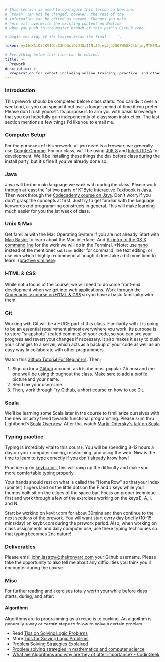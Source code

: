 ```yaml
---
# This section is used to configure this lesson on Newline.
# `token` can not be changed; however, the rest of the
# information can be edited as needed. Changes you make
# here will overwrite the existing content on Newline
# when you push to the master branch of this path's GitHub repo.

# Begin the body of the lesson below the final `---`.

token: eyJ0eXAiOiJKV1QiLCJhbGciOiJIUzI1NiJ9.eyJjb250ZW50X2lkIjoyMTE0NiwiY29udGVudF90eXBlIjoiTGVzc29uIn0.UO87Fd-LktAXfQwv2L9-PBpLbTWpwoMFJN1zEqnX7Go

# Everything below this line can be edited.
title: >-
  Prework
description: >-
  Preparation for cohort including online training, practice, and other reading.
---
```


### Introduction

This prework should be completed before class starts. You can do it over a weekend, or you can spread it out over a longer period of time if you prefer. Please don't rush yourself. Its purpose is to arm you with basic knowledge that you can hopefully gain independently of classroom instruction. The last section mentions a few things I'd like you to email me.

### Computer Setup

For the purposes of this prework, all you need is a browser; we generally use [Google Chrome](http://www.google.com/chrome/). For our class, we'll be using [JDK 8](http://www.oracle.com/technetwork/java/javase/downloads/jdk8-downloads-2133151.html) and [IntelliJ IDEA](https://www.jetbrains.com/idea/download/) for development. We'll be installing these things the day before class during the install party, but it's fine if you've already done so.

### Java

Java will be the main language we work with during the class. Please work through at least the 1st two parts of [KTByte Interactive Textbook in Java](https://www.ktbyte.com/java-tutorial/book). Then work through the [Codecademy course on Java](https://www.codecademy.com/en/courses/learn-java). Don't worry if you don't grasp the concepts at first. Just try to get familiar with the language keywords and programming constructs in general. This will make learning much easier for you the 1st week of class.

### Unix & Mac

Get familiar with the Mac Operating System if you are not already. Start with [Mac Basics](https://www.apple.com/support/macbasics/) to learn about the Mac interface. And [An intro to the OS X command line](http://eddywashere.com/blog/an-intro-to-the-os-x-command-line/) for the work we will do in the Terminal. *Note: use [nano](https://www.nano-editor.org) instead of the mentioned `sublime` editor for command line text editing; or use vim which I highly recommend although it does take a bit more time to learn. ([practive vim here](http://www.openvim.com/))

### HTML & CSS

While not a focus of the course, we will need to do some front-end development when we get into web applications. Work through the [Codecademy course on HTML & CSS](https://www.codecademy.com/en/tracks/web) so you have a basic familiarity with them.

### Git

Working with Git will be a HUGE part of this class. Familiarity with it is going to be an essential requirement almost everywhere you work. Its purpose is to store "snapshots" (called commits) of your code, so you can see your progress and revert your changes if necessary. It also makes it easy to push your changes to a server, which acts as a backup of your code as well as an easy way to collaborate with other programmers.

Watch this [Github Tutorial For Beginners](https://www.youtube.com/watch?v=0fKg7e37bQE). Then;
1. Sign up for a [Github](https://github.com/) account, as it is the most popular Git host and the one we'll be using throughout the class. Make sure to add a profile picture and your name.
2. Send me your username. 
3. Then, work through [Try Github](https://try.github.io/), a short course on how to use Git.

### Scala

We'll be learning some Scala later in the course to familiarize ourselves with the new industry trend towards functional programming. Please skim thru Lightbend's [Scala Overview](http://www.lightbend.com/community/core-projects/scala#overview). After that watch [Martin Odersky's talk on Scala](https://youtu.be/3jg1AheF4n0)

### Typing practice

Typing is incredibly vital to this course. You will be spending 8-12 hours a day on your computer coding, researching, and using the web. Now is the time to learn to type correctly if you don't already know how!

Practice up on [keybr.com](http://keybr.com), this will ramp up the difficulty and make you more comfortable typing properly.

Your hands should rest on what is called the "Home Row" so that your index (pointer) fingers land on the little dots on the F and J keys while your thumbs both sit on the edges of the space bar. Focus on proper technique first and work through a few of the exercises working on the keys E, A, I, and N.

Start by working on [keybr.com](http://keybr.com) for about 30mins and then continue to the next sections of the prework. You will want start every day briefly (10-15 mins/day) on keybr.com during the prework period. Also, when working on class assignments and daily computer use, use these typing techniques so that typing becomes 2nd nature!

### Deliverables

Please email john.jastrow@theironyard.com your Github username. Please take the opportunity to also tell me about any difficulties you think you'll encounter during the course.

### Misc

For further reading and exercises totally worth your while before class starts, during, and after:

#### Algorithms 
Algorithms are to programming as a recipe is to cooking. An algorithm is generally a way or certain steps to follow to solve a certain problem.
- Read [Tips on Solving Logic Problems](http://www.puzzlersparadise.com/article1021.html)
- More [Tips for Solving Logic Problems](http://www.oocities.org/heartland/plains/4484/lptips.htm)
- [Problem Solving Strategies Explained](http://www.une.edu.au/about-une/academic-schools/school-of-behavioural-cognitive-and-social-sciences/news-and-events/psychology-community-activities/over-fifty-problem-solving-strategies-explained)
- [Problem solving strategies in mathematics and computer science](http://www.slideshare.net/prosunjit/problem-solving-strategies-in-mathematics-and-computer-science)
- [What are Algorithms and why are they of utter importance? - CodinGeek](http://www.codingeek.com/algorithms/algorithms-and-their-importance/)

